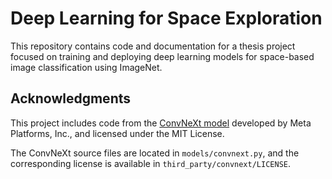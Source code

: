 # Deep Learning for Space Exploration

This repository contains code and documentation for a thesis project focused on training and deploying deep learning models for space-based image classification using ImageNet.

## Acknowledgments

This project includes code from the [ConvNeXt model](https://github.com/facebookresearch/ConvNeXt)
developed by Meta Platforms, Inc., and licensed under the MIT License.

The ConvNeXt source files are located in `models/convnext.py`, and the corresponding license
is available in `third_party/convnext/LICENSE`.
